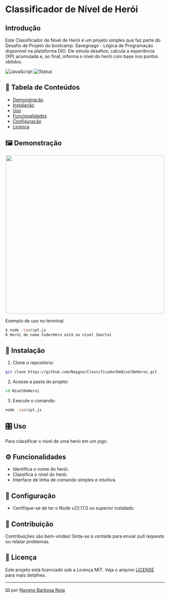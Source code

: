 # Classificador de Nível de Herói

## Introdução
Este Classificador de Nível de Herói é um projeto simples que faz parte do Desafio de Projeto do bootcamp: Savegnago - Lógica de Programação disponível na plataforma DIO. Ele simula desafios, calcula a experiência (XP) acumulada e, ao final, informa o nível do herói com base nos pontos obtidos.


<!-- Badges (opcional) -->
![JavaScript](https://img.shields.io/badge/JavaScript-yellow?logo=javascript)
![Status](https://img.shields.io/badge/status-em%20desenvolvimento-yellow)

## 📑 Tabela de Conteúdos
- [Demonstração](#demonstração)
- [Instalação](#instalação)
- [Uso](#uso)
- [Funcionalidades](#funcionalidades)
- [Configuração](#configuração)
- [Licença](#licença)

## 🖼️ Demonstração

<p align="center">
<img src="./assets/imagem.png" width="500"/>
</p>

Exemplo de uso no terminal:

```bash
$ node .\script.js
O Herói de nome CoderHero está no nível Imortal
```

## 🚀 Instalação

1. Clone o repositório:
```bash
git clone https://github.com/Naygno/ClassificadorDeNivelDeHeroi.git
```
2. Acesse a pasta do projeto:
```bash
cd NivelDeHeroi
```
3. Execute o comando:
```bash
node .\script.js
```

## 🎛️ Uso

Para classificar o nível de uma herói em um jogo.

## ⚙️ Funcionalidades

- Identifica o nome do herói.
- Classifica o nível do herói.
- Interface de linha de comando simples e intuitiva.

## 🔧 Configuração

- Certifique-se de ter o Node v22.17.0 ou superior instalado.

## 🤝 Contribuição

Contribuições são bem-vindas! Sinta-se à vontade para enviar pull requests ou relatar problemas.

## 📄 Licença

Este projeto está licenciado sob a Licença MIT. Veja o arquivo [LICENSE](LICENSE) para mais detalhes.

---

⌨️ por [Naygno Barbosa Noia](https://github.com/Naygno)